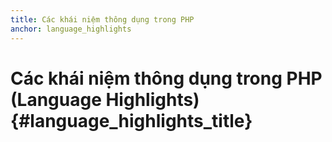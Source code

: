 ```yaml
---
title: Các khái niệm thông dụng trong PHP
anchor: language_highlights
---
```


# Các khái niệm thông dụng trong PHP (Language Highlights) {#language_highlights_title}
